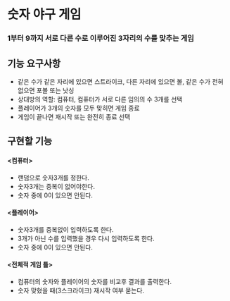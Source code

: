 # 숫자 야구 게임
### 1부터 9까지 서로 다른 수로 이루어진 3자리의 수를 맞추는 게임  
  
  
## 기능 요구사항  
- 같은 수가 같은 자리에 있으면 스트라이크, 다른 자리에 있으면 볼, 같은 수가 전혀 없으면 포볼 또는 낫싱  
- 상대방의 역할: 컴퓨터, 컴퓨터가 서로 다른 임의의 수 3개를 선택  
- 플레이어가 3개의 숫자를 모두 맞히면 게임 종료  
- 게임이 끝나면 재시작 또는 완전히 종료 선택


## 구현할 기능  
#### <컴퓨터>  
- 랜덤으로 숫자3개를 정한다.  
- 숫자3개는 중복이 없어야한다.  
- 숫자 중에 0이 있으면 안된다.

#### <플레이어>  
- 숫자3개를 중복없이 입력하도록 한다.  
- 3개가 아닌 수를 입력했을 경우 다시 입력하도록 한다.  
- 숫자 중에 0이 있으면 안된다.

#### <전체적 게임 틀>  
- 컴퓨터의 숫자와 플레이어의 숫자를 비교후 결과를 출력한다.
- 숫자 맞혔을 때(3스크라이크) 재시작 여부 묻는다.

